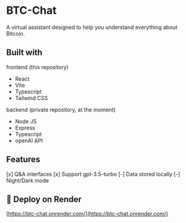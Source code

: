 # BTC-Chat

A virtual assistant designed to help you understand everything about Bitcoin.

## Built with

frontend (this repository)

- React
- Vite
- Typescript
- Tailwind CSS

backend (private repository, at the moment)

- Node JS
- Express
- Typescript
- openAI API

## Features

[x] Q&A interfaces
[x] Support gpt-3.5-turbo
[-] Data stored locally
[-] Night/Dark mode

## 🎉 Deploy on Render

[https://btc-chat.onrender.com/](https://btc-chat.onrender.com/)
